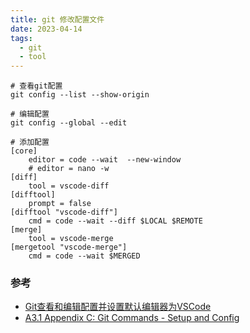 ```yaml
---
title: git 修改配置文件
date: 2023-04-14
tags:
  - git
  - tool
---
```


```Shell
# 查看git配置
git config --list --show-origin

# 编辑配置 
git config --global --edit

# 添加配置
[core]
	editor = code --wait  --new-window
	# editor = nano -w
[diff]
    tool = vscode-diff
[difftool]
    prompt = false
[difftool "vscode-diff"]
    cmd = code --wait --diff $LOCAL $REMOTE
[merge]
    tool = vscode-merge
[mergetool "vscode-merge"]
    cmd = code --wait $MERGED
```

### 参考

-  [Git查看和编辑配置并设置默认编辑器为VSCode](https://blog.csdn.net/subtitle_/article/details/127832897?spm=1001.2101.3001.6650.1&utm_medium=distribute.pc_relevant.none-task-blog-2%7Edefault%7EAD_ESQUERY%7Eyljh-1-127832897-blog-57966303.pc_relevant_landingrelevant&depth_1-utm_source=distribute.pc_relevant.none-task-blog-2%7Edefault%7EAD_ESQUERY%7Eyljh-1-127832897-blog-57966303.pc_relevant_landingrelevant&utm_relevant_index=2)
- [A3.1 Appendix C: Git Commands - Setup and Config](https://git-scm.com/book/en/v2/Appendix-C%3A-Git-Commands-Setup-and-Config)
